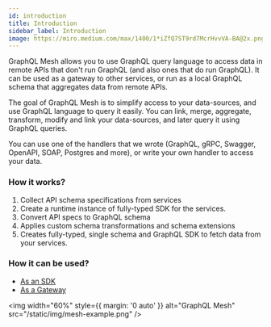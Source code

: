 ```yaml
---
id: introduction
title: Introduction
sidebar_label: Introduction
image: https://miro.medium.com/max/1400/1*iZfQ7ST9rd7McrHvvVA-BA@2x.png
---
```


GraphQL Mesh allows you to use GraphQL query language to access data in remote APIs that don't run GraphQL (and also ones that do run GraphQL). It can be used as a gateway to other services, or run as a local GraphQL schema that aggregates data from remote APIs.

The goal of GraphQL Mesh is to simplify access to your data-sources, and use GraphQL language to query it easily. You can link, merge, aggregate, transform, modify and link your data-sources, and later query it using GraphQL queries.

You can use one of the handlers that we wrote (GraphQL, gRPC, Swagger, OpenAPI, SOAP, Postgres and more), or write your own handler to access your data.

### How it works?

1. Collect API schema specifications from services
2. Create a runtime instance of fully-typed SDK for the services.
3. Convert API specs to GraphQL schema
4. Applies custom schema transformations and schema extensions
5. Creates fully-typed, single schema and GraphQL SDK to fetch data from your services.

### How it can be used?

- [As an SDK](/docs/recipes/as-sdk)
- [As a Gateway](/docs/recipes/as-gateway)

<img
  width="60%"
  style={{ margin: '0 auto' }}
  alt="GraphQL Mesh"
  src="/static/img/mesh-example.png"
/>
